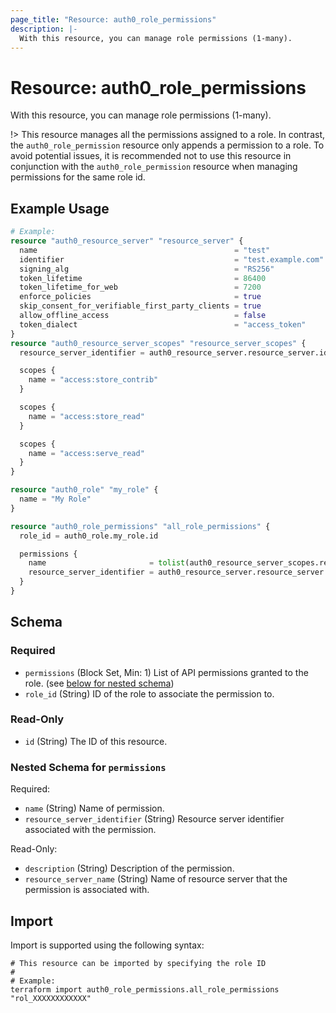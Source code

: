 ```yaml
---
page_title: "Resource: auth0_role_permissions"
description: |-
  With this resource, you can manage role permissions (1-many).
---
```


# Resource: auth0_role_permissions

With this resource, you can manage role permissions (1-many).

!> This resource manages all the permissions assigned to a role. In contrast, the `auth0_role_permission` resource only
appends a permission to a role. To avoid potential issues, it is recommended not to use this resource in conjunction
with the `auth0_role_permission` resource when managing permissions for the same role id.

## Example Usage

```terraform
# Example:
resource "auth0_resource_server" "resource_server" {
  name                                            = "test"
  identifier                                      = "test.example.com"
  signing_alg                                     = "RS256"
  token_lifetime                                  = 86400
  token_lifetime_for_web                          = 7200
  enforce_policies                                = true
  skip_consent_for_verifiable_first_party_clients = true
  allow_offline_access                            = false
  token_dialect                                   = "access_token"
}
resource "auth0_resource_server_scopes" "resource_server_scopes" {
  resource_server_identifier = auth0_resource_server.resource_server.identifier

  scopes {
    name = "access:store_contrib"
  }

  scopes {
    name = "access:store_read"
  }

  scopes {
    name = "access:serve_read"
  }
}

resource "auth0_role" "my_role" {
  name = "My Role"
}

resource "auth0_role_permissions" "all_role_permissions" {
  role_id = auth0_role.my_role.id

  permissions {
    name                       = tolist(auth0_resource_server_scopes.resource_server_scopes.scopes)[0].name
    resource_server_identifier = auth0_resource_server.resource_server.identifier
  }
}
```

<!-- schema generated by tfplugindocs -->
## Schema

### Required

- `permissions` (Block Set, Min: 1) List of API permissions granted to the role. (see [below for nested schema](#nestedblock--permissions))
- `role_id` (String) ID of the role to associate the permission to.

### Read-Only

- `id` (String) The ID of this resource.

<a id="nestedblock--permissions"></a>
### Nested Schema for `permissions`

Required:

- `name` (String) Name of permission.
- `resource_server_identifier` (String) Resource server identifier associated with the permission.

Read-Only:

- `description` (String) Description of the permission.
- `resource_server_name` (String) Name of resource server that the permission is associated with.

## Import

Import is supported using the following syntax:

```shell
# This resource can be imported by specifying the role ID
#
# Example:
terraform import auth0_role_permissions.all_role_permissions "rol_XXXXXXXXXXXX"
```
